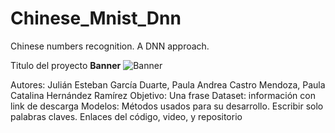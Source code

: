 # Chinese_Mnist_Dnn
Chinese numbers recognition. A DNN approach.


Titulo del proyecto
**Banner** 
![Banner](https://drive.google.com/file/d/1FpEcmhKjxz9uyg2CbuOTqrar7_nWE97l/view?usp=sharing)

Autores: Julián Esteban García Duarte, Paula Andrea Castro Mendoza, Paula Catalina Hernández Ramírez
Objetivo: Una frase
Dataset: información con link de descarga
Modelos: Métodos usados para su desarrollo. Escribir solo palabras claves.
Enlaces del código, video, y repositorio
